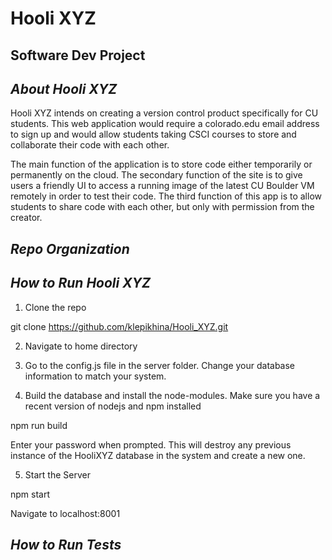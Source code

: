 # Hooli XYZ
Software Dev Project
---------------------
*About Hooli XYZ*
---------------------
Hooli XYZ intends on creating a version control product specifically for CU students. This web application would require a colorado.edu email address to sign up and would allow students taking CSCI courses to store and collaborate their code with each other.

The main function of the application is to store code either temporarily or permanently on the cloud. The secondary function of the site is to give users a friendly UI to access a running image of the latest CU Boulder VM remotely in order to test their code. The third function of this app is to allow students to share code with each other, but only with permission from the creator.

*Repo Organization*
---------------------

*How to Run Hooli XYZ*
---------------------
1. Clone the repo

git clone https://github.com/klepikhina/Hooli_XYZ.git

2. Navigate to home directory

3. Go to the config.js file in the server folder. Change your database information to match your system.

4. Build the database and install the node-modules. Make sure you have a recent version of nodejs and npm installed

  npm run build

Enter your password when prompted. This will destroy any previous instance of the HooliXYZ database in the system and create a new one.

5. Start the Server

  
  npm start

Navigate to localhost:8001

*How to Run Tests*
---------------------

